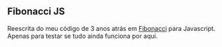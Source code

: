 ## Fibonacci JS
Reescrita do meu código de 3 anos atrás em [Fibonacci](https://github.com/brvnv/Fibonacci) para Javascript. Apenas para testar se tudo ainda funciona por aqui.